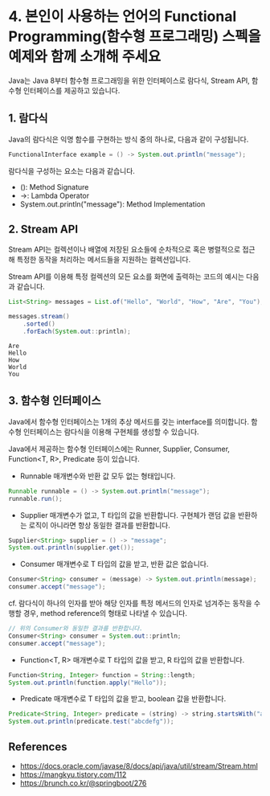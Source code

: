 # 4. 본인이 사용하는 언어의 Functional Programming(함수형 프로그래밍) 스펙을 예제와 함께 소개해 주세요

Java는 Java 8부터 함수형 프로그래밍을 위한 인터페이스로 람다식, Stream API, 함수형 인터페이스를 제공하고 있습니다.

## 1. 람다식

Java의 람다식은 익명 함수를 구현하는 방식 중의 하나로, 다음과 같이 구성됩니다.

```Java
FunctionalInterface example = () -> System.out.println("message");
```

람다식을 구성하는 요소는 다음과 같습니다.

- (): Method Signature
- ->: Lambda Operator
- System.out.println("message"): Method Implementation

## 2. Stream API

Stream API는 컬렉션이나 배열에 저장된 요소들에 순차적으로 혹은 병렬적으로 접근해 특정한 동작을 처리하는 메서드들을 지원하는 컬렉션입니다.

Stream API를 이용해 특정 컬렉션의 모든 요소를 화면에 출력하는 코드의 예시는 다음과 같습니다.

```Java
List<String> messages = List.of("Hello", "World", "How", "Are", "You");

messages.stream()
    .sorted()
    .forEach(System.out::println);
```

```Shell
Are
Hello
How
World
You
```

## 3. 함수형 인터페이스

Java에서 함수형 인터페이스는 1개의 추상 메서드를 갖는 interface를 의미합니다. 함수형 인터페이스는 람다식을 이용해 구현체를 생성할 수 있습니다.

Java에서 제공하는 함수형 인터페이스에는 Runner, Supplier<T>, Consumer<T>, Function<T, R>, Predicate<T> 등이 있습니다.

- Runnable
매개변수와 반환 값 모두 없는 형태입니다.

```Java
Runnable runnable = () -> System.out.println("message");
runnable.run();
```

- Supplier<T>
매개변수가 없고, T 타입의 값을 반환합니다. 구현체가 랜덤 값을 반환하는 로직이 아니라면 항상 동일한 결과를 반환합니다.

```Java
Supplier<String> supplier = () -> "message";
System.out.println(supplier.get());
```

- Consumer<T>
매개변수로 T 타입의 값을 받고, 반환 값은 없습니다.

```Java
Consumer<String> consumer = (message) -> System.out.println(message);
consumer.accept("message");
```

cf. 람다식이 하나의 인자를 받아 해당 인자를 특정 메서드의 인자로 넘겨주는 동작을 수행할 경우, method reference의 형태로 나타낼 수 있습니다.

```Java
// 위의 Consumer와 동일한 결과를 반환합니다.
Consumer<String> consumer = System.out::println;
consumer.accept("message");
```

- Function<T, R>
매개변수로 T 타입의 값을 받고, R 타입의 값을 반환합니다.

```Java
Function<String, Integer> function = String::length;
System.out.println(function.apply("Hello"));
```

- Predicate<T>
매개변수로 T 타입의 값을 받고, boolean 값을 반환합니다.

```Java
Predicate<String, Integer> predicate = (string) -> string.startsWith("a");
System.out.println(predicate.test("abcdefg"));
```

## References

- https://docs.oracle.com/javase/8/docs/api/java/util/stream/Stream.html
- https://mangkyu.tistory.com/112
- https://brunch.co.kr/@springboot/276
